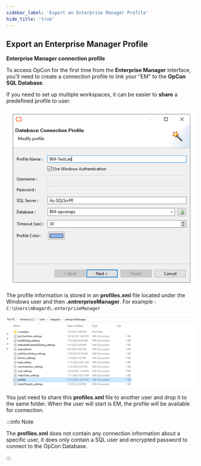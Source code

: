 ```yaml
---
sidebar_label: 'Export an Enterprise Manager Profile'
hide_title: 'true'
---
```


## Export an Enterprise Manager Profile

**Enterprise Manager connection profile**

To access OpCon for the first time from the **Enterprise Manager** interface, you'll need to create a connection profile to link your "EM" to the **OpCon SQL Database**.

If you need to set up multiple workspaces, it can be easier to **share** a predefined profile to user.

![](../static/img/rtaImage-44.png)

The profile information is stored in an **profiles.xml** file located under the Windows user and then **.entrerpriseManager**. For example : `C:\Users\mbagard\.enterpriseManager`

![](../static/img/rtaImage-45.png)

You just need to share this **profiles.xml** file to another user and drop it to the same folder. When the user will start is EM, the profile will be available for connection.

:::info Note 

The **profiles.xml** does not contain any connection information about a specific user, it does only contain a SQL user and encrypted password to connect to the OpCon Database. 

:::